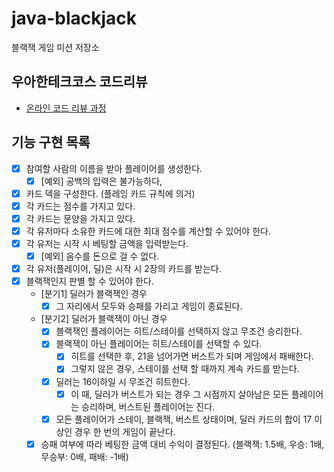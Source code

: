 # java-blackjack
블랙잭 게임 미션 저장소

## 우아한테크코스 코드리뷰
* [온라인 코드 리뷰 과정](https://github.com/woowacourse/woowacourse-docs/blob/master/maincourse/README.md)

## 기능 구현 목록

- [x] 참여할 사람의 이름을 받아 플레이어를 생성한다.
  - [x] [예외] 공백의 입력은 불가능하다,
- [X] 카드 덱을 구성한다. (플레잉 카드 규칙에 의거)
- [x] 각 카드는 점수를 가지고 있다.
- [x] 각 카드는 문양을 가지고 있다.
- [x] 각 유저마다 소유한 카드에 대한 최대 점수를 계산할 수 있어야 한다.
- [x] 각 유저는 시작 시 베팅할 금액을 입력받는다.
  - [x] [예외] 음수를 돈으로 걸 수 없다.
- [x] 각 유저(플레이어, 딜)은 시작 시 2장의 카드를 받는다.
- [x] 블랙잭인지 판별 할 수 있어야 한다.  
  - [분기1] 딜러가 블랙잭인 경우
    - [x] 그 자리에서 모두와 승패를 가리고 게임이 종료된다.
  - [분기2] 딜러가 블랙잭이 아닌 경우
    - [x] 블랙잭인 플레이어는 히트/스테이를 선택하지 않고 무조건 승리한다.
    - [x] 블랙잭이 아닌 플레이어는 히트/스테이를 선택할 수 있다.
      - [x] 히트를 선택한 후, 21을 넘어가면 버스트가 되며 게임에서 패배한다.
      - [x] 그렇지 않은 경우, 스테이를 선택 할 때까지 계속 카드를 받는다.
    - [x] 딜러는 16이하일 시 무조건 히트한다.
      - [x] 이 때, 딜러가 버스트가 되는 경우 그 시점까지 살아남은 모든 플레이어는 승리하며, 버스트된 플레이어는 진다.
    - [x] 모든 플레이어가 스테이, 블랙잭, 버스트 상태이며, 딜러 카드의 합이 17 이상인 경우 한 번의 게임이 끝난다.
  - [x] 승패 여부에 따라 베팅한 금액 대비 수익이 결정된다. (블랙잭: 1.5배, 우승: 1배, 무승부: 0배, 패배: -1배)